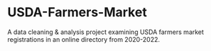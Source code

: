 # USDA-Farmers-Market
A data cleaning &amp; analysis project examining USDA farmers market registrations in an online directory from 2020-2022.

